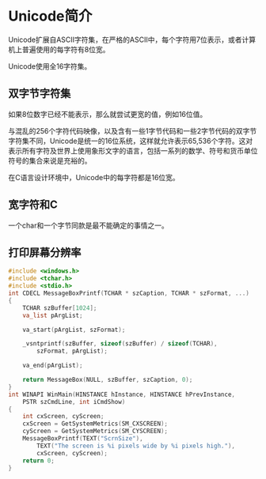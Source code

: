 # Unicode简介

Unicode扩展自ASCII字符集，在严格的ASCII中，每个字符用7位表示，或者计算机上普遍使用的每字符有8位宽。

Unicode使用全16字符集。





## 双字节字符集

如果8位数字已经不能表示，那么就尝试更宽的值，例如16位值。

与混乱的256个字符代码映像，以及含有一些1字节代码和一些2字节代码的双字节字符集不同，Unicode是统一的16位系统，这样就允许表示65,536个字符。这对表示所有字符及世界上使用象形文字的语言，包括一系列的数学、符号和货币单位符号的集合来说是充裕的。

在C语言设计环境中，Unicode中的每字符都是16位宽。





## 宽字符和C

一个char和一个字节同款是最不能确定的事情之一。







## 打印屏幕分辨率

```c
#include <windows.h>
#include <tchar.h>
#include <stdio.h>
int CDECL MessageBoxPrintf(TCHAR * szCaption, TCHAR * szFormat, ...)
{
	TCHAR szBuffer[1024];
	va_list pArgList;

	va_start(pArgList, szFormat);

	_vsntprintf(szBuffer, sizeof(szBuffer) / sizeof(TCHAR),
		szFormat, pArgList);

	va_end(pArgList);

	return MessageBox(NULL, szBuffer, szCaption, 0);
}
int WINAPI WinMain(HINSTANCE hInstance, HINSTANCE hPrevInstance,
	PSTR szCmdLine, int iCmdShow)
{
	int cxScreen, cyScreen;
	cxScreen = GetSystemMetrics(SM_CXSCREEN);
	cyScreen = GetSystemMetrics(SM_CYSCREEN);
	MessageBoxPrintf(TEXT("ScrnSize"),
		TEXT("The screen is %i pixels wide by %i pixels high."),
		cxScreen, cyScreen);
	return 0;
}
```








